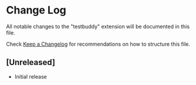 # Change Log

All notable changes to the "testbuddy" extension will be documented in this file.

Check [Keep a Changelog](http://keepachangelog.com/) for recommendations on how to structure this file.

## [Unreleased]

- Initial release
